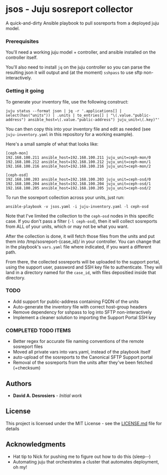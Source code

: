 # jsos - Juju sosreport collector

A quick-and-dirty Ansible playbook to pull sosreports from a deployed juju model. 

### Prerequisites

You'll need a working juju model + controller, and ansible installed on the controller itself. 

You'll also need to install `jq` on the juju controller so you can parse the resulting json it will output and (at the moment) `sshpass` to use sftp non-interactively. 

### Getting it going

To generate your inventory file, use the following construct: 

```
juju status --format json | jq -r '.applications[] | select(has("units")) | .units | to_entries[] | "\(.value."public-address") ansible_host=\(.value."public-address") juju_unit=\(.key)"'

```

You can then copy this into your inventory file and edit as needed (see `juju-inventory.yaml` in this repository for a working example). 

Here's a small sample of what that looks like: 

```
[ceph-mon]
192.168.100.211 ansible_host=192.168.100.211 juju_unit=ceph-mon/0
192.168.100.212 ansible_host=192.168.100.212 juju_unit=ceph-mon/1
192.168.100.216 ansible_host=192.168.100.216 juju_unit=ceph-mon/2

[ceph-osd]
192.168.100.203 ansible_host=192.168.100.203 juju_unit=ceph-osd/0
192.168.100.204 ansible_host=192.168.100.204 juju_unit=ceph-osd/1
192.168.100.205 ansible_host=192.168.100.205 juju_unit=ceph-osd/2
```

To run the sosreport collection across your units, just run: 

```
ansible-playbook -v jsos.yaml -i juju-inventory.yaml -l ceph-osd
```

Note that I've limited the collection to the `ceph-osd` nodes in this specific case. If you don't pass a filter (`-l ceph-osd`), then it will collect sosreports from ALL of your units, which or may not be what you want.

After the collection is done, it will fetch those files from the units and put them into /tmp/sosreport-{case_id}/ in your controller. You can change that in the playbook's `vars.yaml` file where indicated, if you want a different path. 

From there, the collected sosreports will be uploaded to the support portal, using the support user, password and SSH key file to authenticate. They will land in a directory named for the `case_id`, with files depositied inside that directory.

### TODO

- Add support for public-address containing FQDN of the units
- Auto-generate the inventory file with correct host-group headers
- Remove dependency for sshpass to log into SFTP non-interactively
- Implement a cleaner solution to importing the Support Portal SSH key

### COMPLETED TODO ITEMS

- Better regex for accurate file naming conventions of the remote sosreport files
- Moved all private vars into vars.yaml, instead of the playbook itself
- auto-upload of the sosreports to the Canonical SFTP Support portal
- Removal of the sosreports from the units after they've been fetched (+checksum)

## Authors

* **David A. Desrosiers** - *Initial work*

## License

This project is licensed under the MIT License - see the [LICENSE.md](LICENSE.md) file for details

## Acknowledgments

* Hat tip to Nick for pushing me to figure out how to do this (sleep--) 
* Automating juju that orchestrates a cluster that automates deployment, oh my! 
